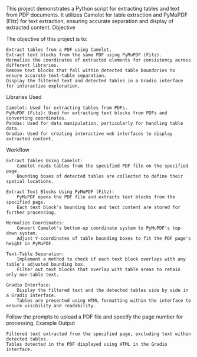 This project demonstrates a Python script for extracting tables and text from PDF documents. It utilizes Camelot for table extraction and PyMuPDF (Fitz) for text extraction, ensuring accurate separation and display of extracted content.
Objective

The objective of this project is to:

    Extract tables from a PDF using Camelot.
    Extract text blocks from the same PDF using PyMuPDF (Fitz).
    Normalize the coordinates of extracted elements for consistency across different libraries.
    Remove text blocks that fall within detected table boundaries to ensure accurate text-table separation.
    Display the filtered text and detected tables in a Gradio interface for interactive exploration.


Libraries Used

    Camelot: Used for extracting tables from PDFs.
    PyMuPDF (Fitz): Used for extracting text blocks from PDFs and converting coordinates.
    Pandas: Used for data manipulation, particularly for handling table data.
    Gradio: Used for creating interactive web interfaces to display extracted content.

Workflow

    Extract Tables Using Camelot:
        Camelot reads tables from the specified PDF file on the specified page.
        Bounding boxes of detected tables are collected to define their spatial locations.

    Extract Text Blocks Using PyMuPDF (Fitz):
        PyMuPDF opens the PDF file and extracts text blocks from the specified page.
        Each text block's bounding box and text content are stored for further processing.

    Normalize Coordinates:
        Convert Camelot's bottom-up coordinate system to PyMuPDF's top-down system.
        Adjust Y-coordinates of table bounding boxes to fit the PDF page's height in PyMuPDF.

    Text-Table Separation:
        Implement a method to check if each text block overlaps with any table's adjusted bounding box.
        Filter out text blocks that overlap with table areas to retain only non-table text.

    Gradio Interface:
        Display the filtered text and the detected tables side by side in a Gradio interface.
        Tables are presented using HTML formatting within the interface to ensure visibility and readability.




Follow the prompts to upload a PDF file and specify the page number for processing.
Example Output

    Filtered text extracted from the specified page, excluding text within detected tables.
    Tables detected in the PDF displayed using HTML in the Gradio interface.










